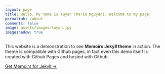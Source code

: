 ```yaml
---
layout: page
title: Hello, My name is Tuyen (Marie Nguyen). Welcome to my page! 
permalink: /about
comments: false
image: assets/images/tuyen.jpg
imageshadow: true
---
```


This website is a demonstration to see **Memoirs Jekyll theme** in action. The theme is compatible with Github pages, in fact even this demo itself is created with Github Pages and hosted with Github. 

<a target="_blank" href="https://bootstrapstarter.com/jekyll-theme-memoirs/" class="btn btn-dark"> Get Memoirs for Jekyll &rarr;</a>

